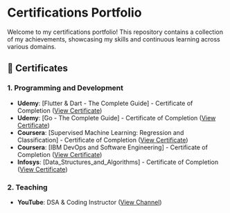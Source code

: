 # Certifications Portfolio 

Welcome to my certifications portfolio! This repository contains a collection of my achievements, showcasing my skills and continuous learning across various domains.

## 📜 Certificates

### 1. **Programming and Development**
- **Udemy**: [Flutter & Dart - The Complete
Guide] - Certificate of Completion ([View Certificate](certificates/Udemy_Flutter_And_Dart_The_Complete_Guide_2021.pdf))
- **Udemy**: [̌Go - The Complete Guide] - Certificate of Completion ([View Certificate](certificates/Udemy_Go_The_Complete_Guide_2024.pdf))
- **Coursera**: [Supervised Machine Learning: Regression and
Classification] - Certificate of Completion ([View Certificate](certificates/Coursera_Supervised_Machine_Learning_Regression_and_Classification_2023.pdf))
- **Coursera**: [IBM DevOps and Software
Engineering] - Certificate of Completion ([View Certificate](certificates/Coursera_IBM_DevOps_and_Software_Engineering_2024.pdf))
- **Infosys**: [Data_Structures_and_Algorithms] - Certificate of Completion ([View Certificate](certificates/Infosys_Data_Structures_and_Algorithms_2024.pdf))


### 2. **Teaching**
- **YouTube**: DSA & Coding Instructor ([View Channel](https://www.youtube.com/@jvdvijay))
